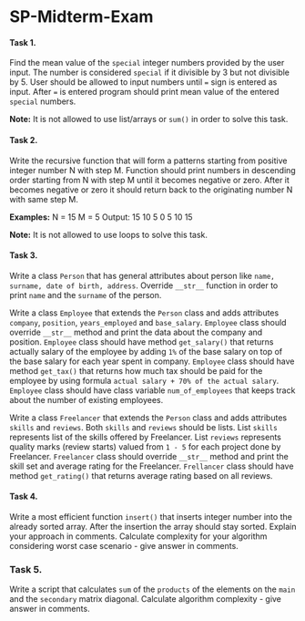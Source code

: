 # SP-Midterm-Exam

#### Task 1.
Find the mean value of the `special` integer numbers provided by the user input. The number is considered `special` if 
it divisible by 3 but not divisible by 5. User should be allowed to input numbers until `=` sign is entered as input. 
After `=` is entered program should print mean value of the entered `special` numbers. 

**Note:** It is not allowed to use list/arrays or `sum()` in order to solve this task.

#### Task 2.
Write the recursive function that will form a patterns starting from positive integer number N with step M.
Function should print numbers in descending order starting from N with step M until it becomes negative or zero.
After it becomes negative or zero it should return back to the originating number N with same step M.

**Examples:**
N = 15
M = 5
Output: 15 10 5 0 5 10 15

**Note:** It is not allowed to use loops to solve this task.

#### Task 3.
Write a class `Person` that has general attributes about person like `name, surname, date of birth, address`.
Override `__str__` function in order to print `name` and the `surname` of the person.

Write a class `Employee` that extends the `Person` class and adds attributes `company`, `position`, `years_employed` and
`base_salary`.
`Employee` class should override `__str__` method and print the data about the company and position.
`Employee` class should have method `get_salary()` that returns actually salary of the employee
by adding `1%` of the base salary on top of the base salary for each year spent in company.
`Employee` class should have method `get_tax()` that returns how much tax should be paid for
the employee by using formula `actual salary + 70% of the actual salary`.
`Employee` class should have class variable `num_of_employees` that keeps track about the
number of existing employees.

Write a class `Freelancer` that extends the `Person` class and adds attributes `skills` and `reviews`.
Both `skills` and `reviews` should be lists. List `skills` represents list of the skills offered by Freelancer.
List `reviews` represents quality marks (review starts) valued from `1 - 5` for each project done by Freelancer.
`Freelancer` class should override `__str__` method and print the skill set and average rating for the Freelancer.
`Frellancer` class should have method `get_rating()` that returns average rating based on all reviews.

#### Task 4.
Write a most efficient function `insert()` that inserts integer number into the already sorted array.
After the insertion the array should stay sorted. Explain your approach in comments. Calculate complexity
for your algorithm considering worst case scenario - give answer in comments.

### Task 5.
Write a script that calculates `sum` of the `products` of the elements on the `main` and the `secondary` matrix diagonal. 
Calculate algorithm complexity - give answer in comments. 
